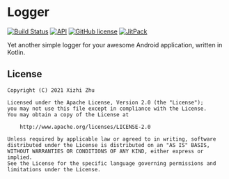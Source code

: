 Logger
======

[![Build Status](https://img.shields.io/github/workflow/status/xizzhu/Logger/Android%20CI/master?color=blue)](https://github.com/xizzhu/Logger/actions)
[![API](https://img.shields.io/badge/API-21%2B-green.svg?style=flat)](https://developer.android.com/about/versions/android-5.0.html)
[![GitHub license](https://img.shields.io/badge/license-Apache%20License%202.0-blue.svg?style=flat)](https://www.apache.org/licenses/LICENSE-2.0)
[![JitPack](https://img.shields.io/jitpack/v/github/xizzhu/Logger.svg)](https://jitpack.io/#xizzhu/Logger)

Yet another simple logger for your awesome Android application, written in Kotlin.

License
-------
    Copyright (C) 2021 Xizhi Zhu

    Licensed under the Apache License, Version 2.0 (the "License");
    you may not use this file except in compliance with the License.
    You may obtain a copy of the License at

        http://www.apache.org/licenses/LICENSE-2.0

    Unless required by applicable law or agreed to in writing, software
    distributed under the License is distributed on an "AS IS" BASIS,
    WITHOUT WARRANTIES OR CONDITIONS OF ANY KIND, either express or implied.
    See the License for the specific language governing permissions and
    limitations under the License.
